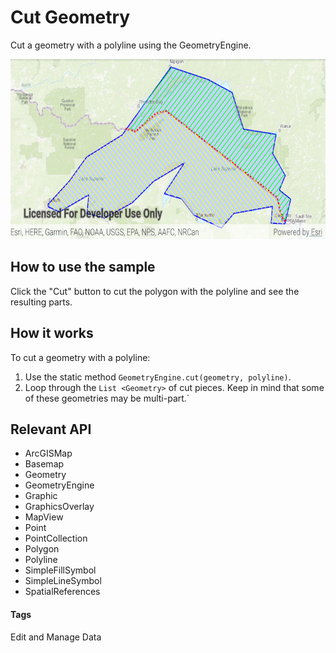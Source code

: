 # Cut Geometry
Cut a geometry with a polyline using the GeometryEngine.

![Cut Geometry App](cut-geometry.png)

## How to use the sample
Click the "Cut" button to cut the polygon with the polyline and see the resulting parts.

## How it works
To cut a geometry with a polyline:

1. Use the static method `GeometryEngine.cut(geometry, polyline)`.
1. Loop through the `List <Geometry>` of cut pieces. Keep in mind that some of these geometries may
     be multi-part.`

## Relevant API
* ArcGISMap
* Basemap
* Geometry
* GeometryEngine
* Graphic
* GraphicsOverlay
* MapView
* Point
* PointCollection
* Polygon
* Polyline
* SimpleFillSymbol
* SimpleLineSymbol
* SpatialReferences

#### Tags
Edit and Manage Data

